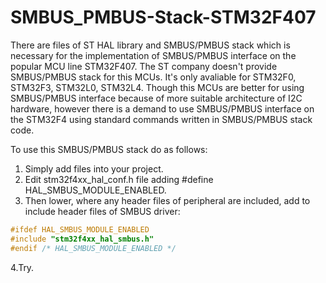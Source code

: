 # SMBUS_PMBUS-Stack-STM32F407
There are files of ST HAL library and SMBUS/PMBUS stack which is necessary for the implementation of SMBUS/PMBUS interface on the popular MCU line STM32F407. 
The ST company doesn't provide SMBUS/PMBUS stack for this MCUs. It's only avaliable for STM32F0, STM32F3, STM32L0, STM32L4. Though this MCUs are better for using SMBUS/PMBUS interface because of more suitable architecture of I2C hardware, however there is a demand to use SMBUS/PMBUS interface on the STM32F4 using standard commands written in SMBUS/PMBUS stack code.

To use this SMBUS/PMBUS stack do as follows:
1. Simply add files into your project.
2. Edit stm32f4xx_hal_conf.h file adding #define HAL_SMBUS_MODULE_ENABLED.
3. Then lower, where any header files of peripheral are included, add to include header files of SMBUS driver:
``` c
#ifdef HAL_SMBUS_MODULE_ENABLED
#include "stm32f4xx_hal_smbus.h"
#endif /* HAL_SMBUS_MODULE_ENABLED */
```

4.Try.
